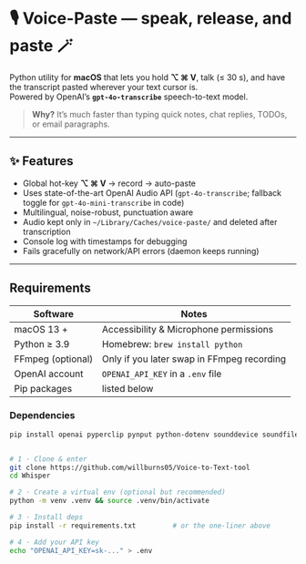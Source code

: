 # 🎙️ Voice-Paste — speak, release, and paste 🪄

Python utility for **macOS** that lets you hold **⌥ ⌘ V**, talk (≤ 30 s), and have the transcript pasted wherever your text cursor is.  
Powered by OpenAI’s **`gpt-4o-transcribe`** speech-to-text model.

> **Why?** It’s much faster than typing quick notes, chat replies, TODOs, or email paragraphs.

---

## ✨ Features

* Global hot-key **⌥ ⌘ V** → record → auto-paste  
* Uses state-of-the-art OpenAI Audio API (`gpt-4o-transcribe`; fallback toggle for `gpt-4o-mini-transcribe` in code)  
* Multilingual, noise-robust, punctuation aware  
* Audio kept only in `~/Library/Caches/voice-paste/` and deleted after transcription  
* Console log with timestamps for debugging  
* Fails gracefully on network/API errors (daemon keeps running)

---

## Requirements

| Software | Notes |
|----------|-------|
| macOS 13 + | Accessibility & Microphone permissions |
| Python ≥ 3.9 | Homebrew: `brew install python` |
| FFmpeg (optional) | Only if you later swap in FFmpeg recording |
| OpenAI account | `OPENAI_API_KEY` in a `.env` file |
| Pip packages | listed below |

### Dependencies

```bash
pip install openai pyperclip pynput python-dotenv sounddevice soundfile numpy


# 1 · Clone & enter
git clone https://github.com/willburns05/Voice-to-Text-tool
cd Whisper

# 2 · Create a virtual env (optional but recommended)
python -m venv .venv && source .venv/bin/activate

# 3 · Install deps
pip install -r requirements.txt         # or the one-liner above

# 4 · Add your API key
echo "OPENAI_API_KEY=sk-..." > .env

